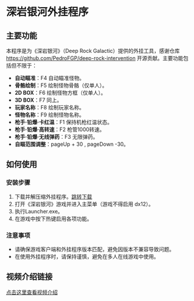 # 深岩银河外挂程序

## 主要功能
本程序是为《深岩银河》（Deep Rock Galactic）提供的外挂工具，感谢仓库 https://github.com/PedroFGP/deep-rock-intervention 开源贡献。主要功能包括但不限于：

- **自动瞄准**：F4 自动瞄准怪物。
- **骨骼绘制**：F5 绘制怪物骨骼（仅单人）。
- **2D BOX**：F6 绘制怪物方框（仅单人）。
- **3D BOX**：F7 同上。
- **玩家名称**：F8 绘制玩家名称。
- **怪物名称**：F9 绘制怪物名称。
- **枪手·铅爆·卡红温**：F1 保持机枪红温状态。
- **枪手·铅爆·高转速**：F2 枪管1000转速。
- **枪手·铅爆·无线弹药**：F3 无限弹药。
- **自瞄范围调整**：pageUp + 30 , pageDown -30。

## 如何使用

### 安装步骤
1. 下载并解压缩外挂程序。[跳转下载](https://github.com/pain1929/deepRockHack1929/releases)
2. 打开《深岩银河》游戏并进入主菜单（游戏不得启用 dx12）。
3. 执行Launcher.exe。
4. 在游戏中按下热键启用各项功能。

### 注意事项
- 请确保游戏客户端和外挂程序版本匹配，避免因版本不兼容导致问题。
- 在使用外挂程序时，请保持谨慎，避免在多人在线游戏中使用。

## 视频介绍链接
[点击这里查看视频介绍](https://www.bilibili.com/video/BV1SPCKY2ESc/?share_source=copy_web&vd_source=fba883db1b79fc57ebd24fb9e634c1e6)
